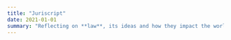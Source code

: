 ```yaml
---
title: "Juriscript"
date: 2021-01-01
summary: "Reflecting on **law**, its ideas and how they impact the world."
---
```


